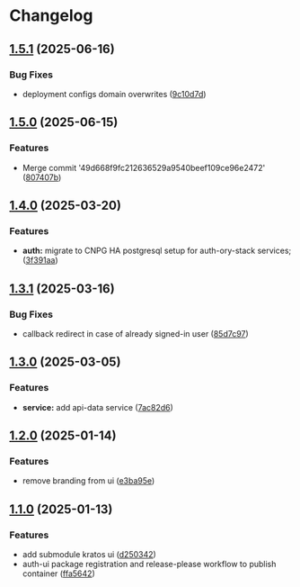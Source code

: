 # Changelog

## [1.5.1](https://github.com/szn-app/donation-app/compare/auth-ui@v1.5.0...auth-ui@v1.5.1) (2025-06-16)


### Bug Fixes

* deployment configs domain overwrites ([9c10d7d](https://github.com/szn-app/donation-app/commit/9c10d7d2c851c049cbd9c175472d19e412ac1d78))

## [1.5.0](https://github.com/szn-app/donation-app/compare/auth-ui@v1.4.0...auth-ui@v1.5.0) (2025-06-15)


### Features

* Merge commit '49d668f9fc212636529a9540beef109ce96e2472' ([807407b](https://github.com/szn-app/donation-app/commit/807407bb3197f9c2cd0e66c851b455610b3765ca))

## [1.4.0](https://github.com/szn-app/donation-app/compare/auth-ui@v1.3.1...auth-ui@v1.4.0) (2025-03-20)


### Features

* **auth:** migrate to CNPG HA postgresql setup for auth-ory-stack services; ([3f391aa](https://github.com/szn-app/donation-app/commit/3f391aad82507433bd1fc57729663a3ddc9a93e4))

## [1.3.1](https://github.com/szn-app/donation-app/compare/auth-ui@v1.3.0...auth-ui@v1.3.1) (2025-03-16)


### Bug Fixes

* callback redirect in case of already signed-in user ([85d7c97](https://github.com/szn-app/donation-app/commit/85d7c972181c8eada59154545364d94fbc2815b5))

## [1.3.0](https://github.com/szn-app/donation-app/compare/auth-ui@v1.2.0...auth-ui@v1.3.0) (2025-03-05)


### Features

* **service:** add api-data service ([7ac82d6](https://github.com/szn-app/donation-app/commit/7ac82d6fd94ead4fd7231ae0142b5f7c6c57f3f4))

## [1.2.0](https://github.com/szn-app/donation-app/compare/auth-ui@v1.1.0...auth-ui@v1.2.0) (2025-01-14)


### Features

* remove branding from ui ([e3ba95e](https://github.com/szn-app/donation-app/commit/e3ba95e12e68b7dcd54623547b61c71f47855268))

## [1.1.0](https://github.com/szn-app/donation-app/compare/auth-ui-v1.0.0...auth-ui@v1.1.0) (2025-01-13)


### Features

* add submodule kratos ui ([d250342](https://github.com/szn-app/donation-app/commit/d2503425b85ad0cf14bce81e5e17ec6aa6cc33c6))
* auth-ui package registration and release-please workflow to publish container ([ffa5642](https://github.com/szn-app/donation-app/commit/ffa5642950319bab93cb4ae261cda519bc07b8d4))
